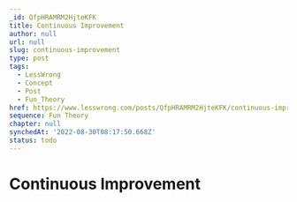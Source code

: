 ```yaml
---
_id: QfpHRAMRM2HjteKFK
title: Continuous Improvement
author: null
url: null
slug: continuous-improvement
type: post
tags:
  - LessWrong
  - Concept
  - Post
  - Fun_Theory
href: https://www.lesswrong.com/posts/QfpHRAMRM2HjteKFK/continuous-improvement
sequence: Fun Theory
chapter: null
synchedAt: '2022-08-30T08:17:50.668Z'
status: todo
---
```


# Continuous Improvement
